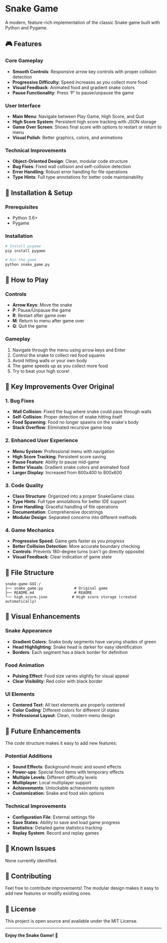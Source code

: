# Snake Game

A modern, feature-rich implementation of the classic Snake game built with Python and Pygame.

## 🎮 Features

### Core Gameplay
- **Smooth Controls**: Responsive arrow key controls with proper collision detection
- **Progressive Difficulty**: Speed increases as you collect more food
- **Visual Feedback**: Animated food and gradient snake colors
- **Pause Functionality**: Press 'P' to pause/unpause the game

### User Interface
- **Main Menu**: Navigate between Play Game, High Score, and Quit
- **High Score System**: Persistent high score tracking with JSON storage
- **Game Over Screen**: Shows final score with options to restart or return to menu
- **Visual Polish**: Better graphics, colors, and animations

### Technical Improvements
- **Object-Oriented Design**: Clean, modular code structure
- **Bug Fixes**: Fixed wall collision and self-collision detection
- **Error Handling**: Robust error handling for file operations
- **Type Hints**: Full type annotations for better code maintainability

## 🚀 Installation & Setup

### Prerequisites
- Python 3.6+
- Pygame

### Installation
```bash
# Install pygame
pip install pygame

# Run the game
python snake_game.py
```

## 🎯 How to Play

### Controls
- **Arrow Keys**: Move the snake
- **P**: Pause/Unpause the game
- **R**: Restart after game over
- **M**: Return to menu after game over
- **Q**: Quit the game

### Gameplay
1. Navigate through the menu using arrow keys and Enter
2. Control the snake to collect red food squares
3. Avoid hitting walls or your own body
4. The game speeds up as you collect more food
5. Try to beat your high score!

## 🔧 Key Improvements Over Original

### 1. **Bug Fixes**
- **Wall Collision**: Fixed the bug where snake could pass through walls
- **Self-Collision**: Proper detection of snake hitting itself
- **Food Spawning**: Food no longer spawns on the snake's body
- **Stack Overflow**: Eliminated recursive game loop

### 2. **Enhanced User Experience**
- **Menu System**: Professional menu with navigation
- **High Score Tracking**: Persistent score saving
- **Pause Feature**: Ability to pause mid-game
- **Better Visuals**: Gradient snake colors and animated food
- **Larger Display**: Increased from 600x400 to 800x600

### 3. **Code Quality**
- **Class Structure**: Organized into a proper SnakeGame class
- **Type Hints**: Full type annotations for better IDE support
- **Error Handling**: Graceful handling of file operations
- **Documentation**: Comprehensive docstrings
- **Modular Design**: Separated concerns into different methods

### 4. **Game Mechanics**
- **Progressive Speed**: Game gets faster as you progress
- **Better Collision Detection**: More accurate boundary checking
- **Controls**: Prevents 180-degree turns (can't go directly opposite)
- **Visual Feedback**: Clear indication of game state

## 📁 File Structure

```
snake-game-GUI-/
├── snake_game.py              # Original game
├── README.md                  # README
└── high_score.json           # High score storage (created automatically)
```

## 🎨 Visual Enhancements

### Snake Appearance
- **Gradient Colors**: Snake body segments have varying shades of green
- **Head Highlighting**: Snake head is darker for easy identification
- **Borders**: Each segment has a black border for definition

### Food Animation
- **Pulsing Effect**: Food size varies slightly for visual appeal
- **Clear Visibility**: Red color with black border

### UI Elements
- **Centered Text**: All text elements are properly centered
- **Color Coding**: Different colors for different UI states
- **Professional Layout**: Clean, modern menu design

## 🔮 Future Enhancements

The code structure makes it easy to add new features:

### Potential Additions
- **Sound Effects**: Background music and sound effects
- **Power-ups**: Special food items with temporary effects
- **Multiple Levels**: Different difficulty levels
- **Multiplayer**: Local multiplayer support
- **Achievements**: Unlockable achievements system
- **Customization**: Snake and food skin options

### Technical Improvements
- **Configuration File**: External settings file
- **Save States**: Ability to save and load game progress
- **Statistics**: Detailed game statistics tracking
- **Replay System**: Record and replay games

## 🐛 Known Issues

None currently identified.

## 🤝 Contributing

Feel free to contribute improvements! The modular design makes it easy to add new features or modify existing ones.

## 📄 License

This project is open source and available under the MIT License.

---

**Enjoy the Snake Game!** 🐍 
